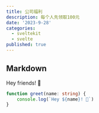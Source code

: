```yaml
---
title: 公司福利
description: 每个人先领取100元
date: '2023-9-28'
categories:
  - sveltekit
  - svelte
published: true
---
```


## Markdown

Hey friends! 👋

```ts
function greet(name: string) {
	console.log(`Hey ${name}! 👋`)
}
```
